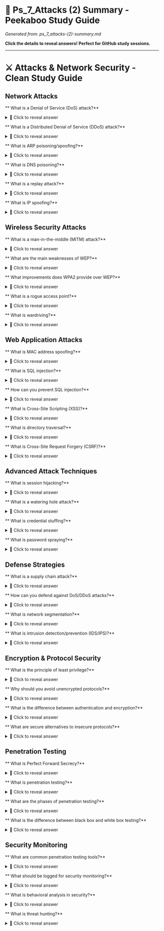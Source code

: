 # 🫣 Ps_7_Attacks (2) Summary - Peekaboo Study Guide
*Generated from: ps_7_attacks-(2)-summary.md*

**Click the details to reveal answers! Perfect for GitHub study sessions.**

---

# ⚔️ Attacks & Network Security - Clean Study Guide
## Network Attacks
** What is a Denial of Service (DoS) attack?**
<details>
<summary>🤔 Click to reveal answer</summary>

An attack that makes a system or network resource unavailable by overwhelming it with traffic or requests.

</details>

** What is a Distributed Denial of Service (DDoS) attack?**
<details>
<summary>🤔 Click to reveal answer</summary>

A DoS attack using multiple compromised systems (botnet) to flood the target with traffic from many sources.

</details>

** What is ARP poisoning/spoofing?**
<details>
<summary>🤔 Click to reveal answer</summary>

Attack that associates the attacker's MAC address with the IP address of another host, redirecting network traffic through the attacker.

</details>

** What is DNS poisoning?**
<details>
<summary>🤔 Click to reveal answer</summary>

Corrupting DNS cache data to redirect domain name queries to malicious IP addresses instead of legitimate ones.

</details>

** What is a replay attack?**
<details>
<summary>🤔 Click to reveal answer</summary>

Intercepting and retransmitting valid network communications to gain unauthorized access or repeat transactions.

</details>

** What is IP spoofing?**
<details>
<summary>🤔 Click to reveal answer</summary>

Forging the source IP address in packets to impersonate another system and bypass security controls.

</details>

## Wireless Security Attacks
** What is a man-in-the-middle (MITM) attack?**
<details>
<summary>🤔 Click to reveal answer</summary>

Intercepting and potentially altering communications between two parties who believe they're communicating directly.

</details>

** What are the main weaknesses of WEP?**
<details>
<summary>🤔 Click to reveal answer</summary>

Static encryption keys, weak 24-bit initialization vector (IV), and RC4 stream cipher vulnerabilities.

</details>

** What improvements does WPA2 provide over WEP?**
<details>
<summary>🤔 Click to reveal answer</summary>

Uses AES encryption, dynamic key generation per packet, and stronger authentication methods.

</details>

** What is a rogue access point?**
<details>
<summary>🤔 Click to reveal answer</summary>

Unauthorized wireless access point that can intercept wireless communications or provide network access to attackers.

</details>

** What is wardriving?**
<details>
<summary>🤔 Click to reveal answer</summary>

Searching for wireless networks while driving around to find unsecured or vulnerable access points.

</details>

## Web Application Attacks
** What is MAC address spoofing?**
<details>
<summary>🤔 Click to reveal answer</summary>

Changing a device's MAC address to impersonate another device and bypass MAC address filtering.

</details>

** What is SQL injection?**
<details>
<summary>🤔 Click to reveal answer</summary>

Inserting malicious SQL code into application queries to access, modify, or delete database information.

</details>

** How can you prevent SQL injection?**
<details>
<summary>🤔 Click to reveal answer</summary>

Use parameterized queries/prepared statements, input validation, and principle of least privilege for database accounts.

</details>

** What is Cross-Site Scripting (XSS)?**
<details>
<summary>🤔 Click to reveal answer</summary>

Injecting malicious scripts into web pages that execute in other users' browsers to steal data or hijack sessions.

</details>

** What is directory traversal?**
<details>
<summary>🤔 Click to reveal answer</summary>

Accessing files outside the web application's intended directory structure using relative path sequences (../).

</details>

** What is Cross-Site Request Forgery (CSRF)?**
<details>
<summary>🤔 Click to reveal answer</summary>

Tricking users into performing unwanted actions on web applications where they're authenticated.

</details>

## Advanced Attack Techniques
** What is session hijacking?**
<details>
<summary>🤔 Click to reveal answer</summary>

Stealing or predicting session tokens to impersonate legitimate users and gain unauthorized access.

</details>

** What is a watering hole attack?**
<details>
<summary>🤔 Click to reveal answer</summary>

Compromising websites frequently visited by target organizations to infect visitors with malware.

</details>

** What is credential stuffing?**
<details>
<summary>🤔 Click to reveal answer</summary>

Using stolen username/password combinations from one breach to attempt login on other services.

</details>

** What is password spraying?**
<details>
<summary>🤔 Click to reveal answer</summary>

Attempting common passwords against many user accounts to avoid account lockouts from repeated failed attempts.

</details>

## Defense Strategies
** What is a supply chain attack?**
<details>
<summary>🤔 Click to reveal answer</summary>

Compromising software or hardware during the development/distribution process to affect end users.

</details>

** How can you defend against DoS/DDoS attacks?**
<details>
<summary>🤔 Click to reveal answer</summary>

Use firewalls, rate limiting, load balancers, CDNs, and DDoS protection services.

</details>

** What is network segmentation?**
<details>
<summary>🤔 Click to reveal answer</summary>

Dividing networks into separate segments to limit attack spread and control access between segments.

</details>

** What is intrusion detection/prevention (IDS/IPS)?**
<details>
<summary>🤔 Click to reveal answer</summary>

Systems that monitor network traffic for malicious activity and can alert or block suspicious behavior.

</details>

## Encryption & Protocol Security
** What is the principle of least privilege?**
<details>
<summary>🤔 Click to reveal answer</summary>

Granting users/systems only the minimum access rights needed to perform their functions.

</details>

** Why should you avoid unencrypted protocols?**
<details>
<summary>🤔 Click to reveal answer</summary>

Data transmitted in plaintext can be easily intercepted and read by attackers monitoring network traffic.

</details>

** What is the difference between authentication and encryption?**
<details>
<summary>🤔 Click to reveal answer</summary>

Authentication verifies identity, while encryption protects data confidentiality during transmission or storage.

</details>

** What are secure alternatives to insecure protocols?**
<details>
<summary>🤔 Click to reveal answer</summary>

HTTPS instead of HTTP, SFTP instead of FTP, SSH instead of Telnet, SNMP v3 instead of v1/v2.

</details>

## Penetration Testing
** What is Perfect Forward Secrecy?**
<details>
<summary>🤔 Click to reveal answer</summary>

Ensuring that compromise of long-term keys doesn't compromise past session keys or communications.

</details>

** What is penetration testing?**
<details>
<summary>🤔 Click to reveal answer</summary>

Authorized simulated attacks on systems to identify vulnerabilities before real attackers find them.

</details>

** What are the phases of penetration testing?**
<details>
<summary>🤔 Click to reveal answer</summary>

1) Planning/Reconnaissance, 2) Scanning/Enumeration, 3) Exploitation, 4) Post-exploitation, 5) Reporting.

</details>

** What is the difference between black box and white box testing?**
<details>
<summary>🤔 Click to reveal answer</summary>

Black box tests with no prior knowledge of the system, white box tests with full system knowledge and access.

</details>

## Security Monitoring
** What are common penetration testing tools?**
<details>
<summary>🤔 Click to reveal answer</summary>

Nmap (network scanning), Metasploit (exploitation), Burp Suite (web apps), Wireshark (packet analysis).

</details>

** What should be logged for security monitoring?**
<details>
<summary>🤔 Click to reveal answer</summary>

Failed login attempts, privilege escalations, file access, network connections, and system changes.

</details>

** What is behavioral analysis in security?**
<details>
<summary>🤔 Click to reveal answer</summary>

Monitoring for unusual patterns in user behavior, network traffic, or system activity that may indicate attacks.

</details>

** What is threat hunting?**
<details>
<summary>🤔 Click to reveal answer</summary>

Proactively searching for signs of threats and attackers that may have evaded automated security controls.

</details>
